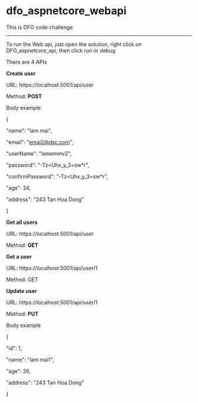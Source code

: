 # dfo_aspnetcore_webapi
This is DFO code challenge

-----------------------------------------------------

To run the Web api, just open the solution, right click on DFO_aspnetcore_api, then click run or debug

There are 4 APIs 



**Create user**

URL: https://localhost:5001/api/user

Method: **POST**

Body example

{

  "name": "lam mai",

  "email": "emai2@dxc.com",

  "userName": "lamemmv2",

  "password": "-Tz<Uhx_y_3=sw*r",

  "confirmPassword": "-Tz<Uhx_y_3=sw*r",

  "age": 24,

  "address": "243 Tan Hoa Dong"

}

**Get all users**

URL: https://localhost:5001/api/user

Method: **GET**

**Get a user**

URL: https://localhost:5001/api/user/1

Method: GET

**Update user**

URL: https://localhost:5001/api/user/1

Method: **PUT**

Body example

{

  "id": 1,

  "name": "lam mai1",

  "age": 26,

  "address": "243 Tan Hoa Dong"

}